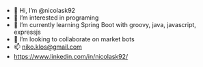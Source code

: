- 👋 Hi, I’m @nicolask92
- 👀 I’m interested in programing
- 🌱 I’m currently learning Spring Boot with groovy, java, javascript, expressjs
- 💞️ I’m looking to collaborate on market bots
- 📫 niko.klos@gmail.com
- https://www.linkedin.com/in/nicolask92/
